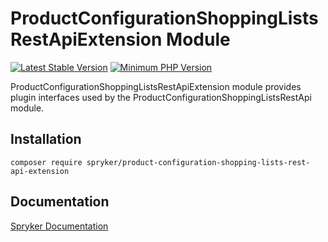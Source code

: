 # ProductConfigurationShoppingListsRestApiExtension Module
[![Latest Stable Version](https://poser.pugx.org/spryker/product-configuration-shopping-lists-rest-api-extension/v/stable.svg)](https://packagist.org/packages/spryker/product-configuration-shopping-lists-rest-api-extension)
[![Minimum PHP Version](https://img.shields.io/badge/php-%3E%3D%208.1-8892BF.svg)](https://php.net/)

ProductConfigurationShoppingListsRestApiExtension module provides plugin interfaces used by the ProductConfigurationShoppingListsRestApi module.

## Installation

```
composer require spryker/product-configuration-shopping-lists-rest-api-extension
```

## Documentation

[Spryker Documentation](https://docs.spryker.com)
